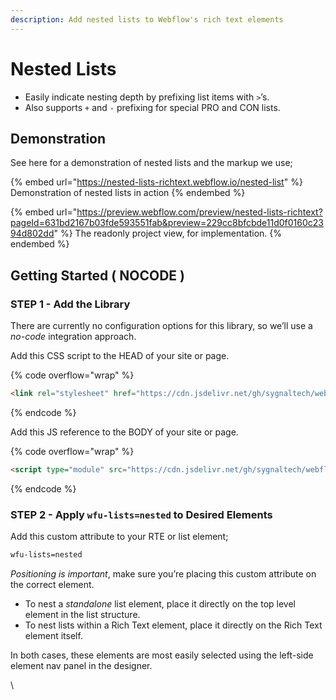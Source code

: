 ```yaml
---
description: Add nested lists to Webflow's rich text elements
---
```


# Nested Lists

* Easily indicate nesting depth by prefixing list items with `>`’s.
* Also supports `+` and `-` prefixing for special PRO and CON lists.

## Demonstration <a href="#demo---nested-lists" id="demo---nested-lists"></a>

See here for a demonstration of nested lists and the markup we use;

{% embed url="https://nested-lists-richtext.webflow.io/nested-list" %}
Demonstration of nested lists in action
{% endembed %}

{% embed url="https://preview.webflow.com/preview/nested-lists-richtext?pageId=631bd2167b03fde593551fab&preview=229cc8bfcbde11d0f0160c2394d802dd" %}
The readonly project view, for implementation.
{% endembed %}

## Getting Started ( NOCODE )

### STEP 1 - Add the Library <a href="#step-1---add-the-library" id="step-1---add-the-library"></a>

There are currently no configuration options for this library, so we’ll use a _no-code_ integration approach.

Add this CSS script to the HEAD of your site or page.

{% code overflow="wrap" %}
```html
<link rel="stylesheet" href="https://cdn.jsdelivr.net/gh/sygnaltech/webflow-util@4.11/dist/css/webflow-html.min.css">
```
{% endcode %}

Add this JS reference to the BODY of your site or page.

{% code overflow="wrap" %}
```html
<script type="module" src="https://cdn.jsdelivr.net/gh/sygnaltech/webflow-util@4.11/src/nocode/webflow-html.min.js"></script>
```
{% endcode %}

### STEP 2 - Apply `wfu-lists=nested` to Desired Elements <a href="#step-2---apply-wfu-listsnested-to-desired-elements" id="step-2---apply-wfu-listsnested-to-desired-elements"></a>

Add this custom attribute to your RTE or list element;

```html
wfu-lists=nested
```

_Positioning is important_, make sure you’re placing this custom attribute on the correct element.

* To nest a _standalone_ list element, place it directly on the top level element in the list structure.
* To nest lists within a Rich Text element, place it directly on the Rich Text element itself.

In both cases, these elements are most easily selected using the left-side element nav panel in the designer.



\
